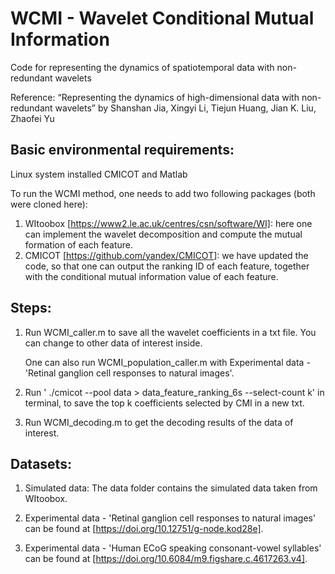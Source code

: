 # WCMI - Wavelet Conditional Mutual Information
Code for representing the dynamics of spatiotemporal data with non-redundant wavelets

Reference: 
“Representing the dynamics of high-dimensional data with non-redundant wavelets”
by Shanshan Jia,  Xingyi Li, Tiejun Huang, Jian K. Liu, Zhaofei Yu

## Basic environmental requirements:
Linux system installed CMICOT and Matlab

To run the WCMI method, one needs to add two following packages (both were cloned here):
1. WItoobox [https://www2.le.ac.uk/centres/csn/software/WI]: here one can implement the wavelet decomposition and compute the mutual formation of each feature.
2. CMICOT [https://github.com/yandex/CMICOT]: we have updated the code, so that one can output the ranking ID of each feature, together with the conditional mutual information value of each feature.


## Steps:

1. Run WCMI_caller.m to save all the wavelet coefficients in a txt file. You can change to other data of interest inside.  

   One can also run WCMI_population_caller.m with Experimental data - 'Retinal ganglion cell responses to natural images'. 

2. Run ' ./cmicot --pool data > data_feature_ranking_6s --select-count k' in terminal, to save the top k coefficients selected by CMI in a new txt.

3. Run WCMI_decoding.m to get the decoding results of the data of interest. 


## Datasets:

1. Simulated data: The data folder contains the simulated data taken from WItoobox.

2. Experimental data - 'Retinal ganglion cell responses to natural images' can be found at [https://doi.org/10.12751/g-node.kod28e].

3. Experimental data - 'Human ECoG speaking consonant-vowel syllables' can be found at [https://doi.org/10.6084/m9.figshare.c.4617263.v4].

